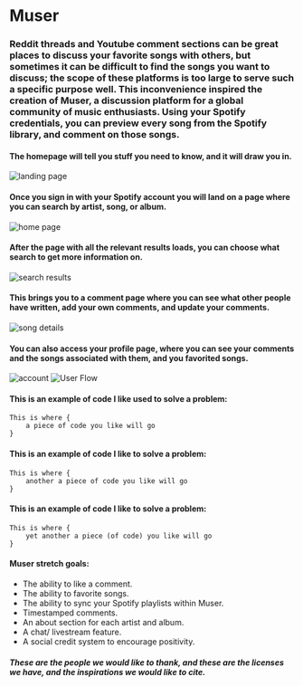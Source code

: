 # Muser
### Reddit threads and Youtube comment sections can be great places to discuss your favorite songs with others, but sometimes it can be difficult to find the songs you want to discuss; the scope of these platforms is too large to serve such a specific purpose well. This inconvenience inspired the creation of Muser, a discussion platform for a global community of music enthusiasts. Using your Spotify credentials, you can preview every song from the Spotify library, and comment on those songs.

#### The homepage will tell you stuff you need to know, and it will draw you in.

<img src="where the image is.png" alt="landing page"/>

#### Once you sign in with your Spotify account you will land on a page where you can search by artist, song, or album. 

<img src="where the image is.png" alt="home page"/>

#### After the page with all the relevant results loads, you can choose what search to get more information on.

<img src="where the image is.png" alt="search results"/>

#### This brings you to a comment page where you can see what other people have written, add your own comments, and update your comments.

<img src="where the image is.png" alt="song details"/>

#### You can also access your profile page, where you can see your comments and the songs associated with them, and you favorited songs.

<img src="where the image is.png" alt="account"/>



<img src="pictures/userflow.png" alt="User Flow"/>



#### This is an example of code I like used to solve a problem:
```
This is where {
    a piece of code you like will go
}
```
#### This is an example of code I like to solve a problem:
```
This is where {
    another a piece of code you like will go
}
```
#### This is an example of code I like to solve a problem:
```
This is where {
    yet another a piece (of code) you like will go
}
```
#### Muser stretch goals:
- The ability to like a comment.
- The ability to favorite songs.
- The ability to sync your Spotify playlists within Muser.
- Timestamped comments.
- An about section for each artist and album.
- A chat/ livestream feature.
- A social credit system to encourage positivity.


##### These are the people we would like to thank, and these are the licenses we have, and the inspirations we would like to cite.